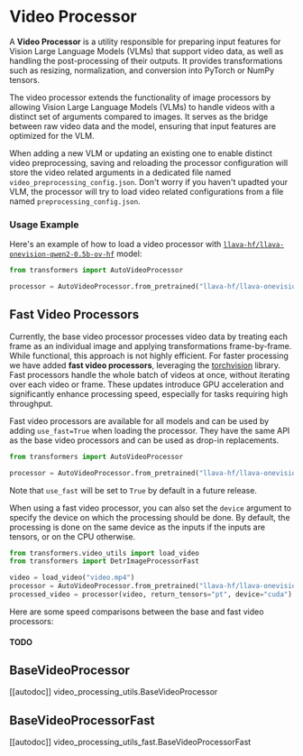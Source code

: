 <!--Copyright 2025 The HuggingFace Team. All rights reserved.

Licensed under the Apache License, Version 2.0 (the "License"); you may not use this file except in compliance with
the License. You may obtain a copy of the License at

http://www.apache.org/licenses/LICENSE-2.0

Unless required by applicable law or agreed to in writing, software distributed under the License is distributed on
an "AS IS" BASIS, WITHOUT WARRANTIES OR CONDITIONS OF ANY KIND, either express or implied. See the License for the
specific language governing permissions and limitations under the License.

⚠️ Note that this file is in Markdown but contain specific syntax for our doc-builder (similar to MDX) that may not be
rendered properly in your Markdown viewer.

-->


# Video Processor

A **Video Processor** is a utility responsible for preparing input features for Vision Large Language Models (VLMs) that support video data, as well as handling the post-processing of their outputs. It provides transformations such as resizing, normalization, and conversion into PyTorch or NumPy tensors. 

The video processor extends the functionality of image processors by allowing Vision Large Language Models (VLMs) to handle videos with a distinct set of arguments compared to images. It serves as the bridge between raw video data and the model, ensuring that input features are optimized for the VLM.

When adding a new VLM or updating an existing one to enable distinct video preprocessing, saving and reloading the processor configuration will store the video related arguments in a dedicated file named `video_preprocessing_config.json`. Don't worry if you haven't upadted your VLM, the processor will try to load video related configurations from a file named `preprocessing_config.json`.


### Usage Example
Here's an example of how to load a video processor with [`llava-hf/llava-onevision-qwen2-0.5b-ov-hf`](https://huggingface.co/llava-hf/llava-onevision-qwen2-0.5b-ov-hf) model:

```python
from transformers import AutoVideoProcessor

processor = AutoVideoProcessor.from_pretrained("llava-hf/llava-onevision-qwen2-0.5b-ov-hf")
```

## Fast Video Processors

Currently, the base video processor processes video data by treating each frame as an individual image and applying transformations frame-by-frame. While functional, this approach is not highly efficient. For faster processing we have added **fast video processors**, leveraging the [torchvision](https://pytorch.org/vision/stable/index.html) library. Fast processors handle the whole batch of videos at once, without iterating over each video or frame. These updates introduce GPU acceleration and significantly enhance processing speed, especially for tasks requiring high throughput.

Fast video processors are available for all models and can be used by adding `use_fast=True` when loading the processor. They have the same API as the base video processors and can be used as drop-in replacements.

```python
from transformers import AutoVideoProcessor

processor = AutoVideoProcessor.from_pretrained("llava-hf/llava-onevision-qwen2-0.5b-ov-hf", use_fast=True)
```
Note that `use_fast` will be set to `True` by default in a future release.

When using a fast video processor, you can also set the `device` argument to specify the device on which the processing should be done. By default, the processing is done on the same device as the inputs if the inputs are tensors, or on the CPU otherwise.

```python
from transformers.video_utils import load_video
from transformers import DetrImageProcessorFast

video = load_video("video.mp4")
processor = AutoVideoProcessor.from_pretrained("llava-hf/llava-onevision-qwen2-0.5b-ov-hf", use_fast=True)
processed_video = processor(video, return_tensors="pt", device="cuda")
```

Here are some speed comparisons between the base and fast video processors:

#### TODO



## BaseVideoProcessor

[[autodoc]] video_processing_utils.BaseVideoProcessor

## BaseVideoProcessorFast

[[autodoc]] video_processing_utils_fast.BaseVideoProcessorFast

